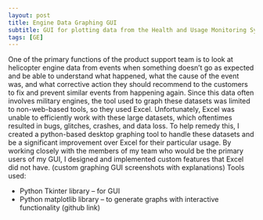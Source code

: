 ```yaml
---
layout: post
title: Engine Data Graphing GUI
subtitle: GUI for plotting data from the Health and Usage Monitoring System
tags: [GE]
---
```

One of the primary functions of the product support team is to look at helicopter engine data from events when something doesn’t go as expected and be able to understand what happened, what the cause of the event was, and what corrective action they should recommend to the customers to fix and prevent similar events from happening again. Since this data often involves military engines, the tool used to graph these datasets was limited to non-web-based tools, so they used Excel. Unfortunately, Excel was unable to efficiently work with these large datasets, which oftentimes resulted in bugs, glitches, crashes, and data loss.
To help remedy this, I created a python-based desktop graphing tool to handle these datasets and be a significant improvement over Excel for their particular usage. By working closely with the members of my team who would be the primary users of my GUI, I designed and implemented custom features that Excel did not have.
(custom graphing GUI screenshots with explanations)
Tools used:
-	Python Tkinter library – for GUI
-	Python matplotlib library – to generate graphs with interactive functionality
(github link)
